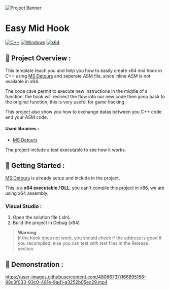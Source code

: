 ![Project Banner](https://user-images.githubusercontent.com/48086737/178064575-e12e1a25-49db-4a93-898d-53f4f0571e37.png)

# Easy Mid Hook

[![C++](https://img.shields.io/badge/language-C%2B%2B-%23f34b7d.svg?style=for-the-badge&logo=appveyor)](https://en.wikipedia.org/wiki/C%2B%2B) [![Windows](https://img.shields.io/badge/platform-Windows-0078d7.svg?style=for-the-badge&logo=appveyor)](https://en.wikipedia.org/wiki/Microsoft_Windows) [![x64](https://img.shields.io/badge/arch-x64-green.svg?style=for-the-badge&logo=appveyor)](https://en.wikipedia.org/wiki/X64)

## :open_book: Project Overview :

This template teach you and help you how to easily create x64 mid hook in C++ using [MS Detours](https://github.com/microsoft/Detours) and seperate ASM file, since inline ASM is not available in x64.

The code cave permit to execute new instructions in the middle of a function, the hook will redirect the flow into our new code then jump back to the original function, this is very useful for game hacking.

This project also show you how to exchange datas between you C++ code and your ASM code.

#### Used librairies :

- [MS Detours](https://github.com/microsoft/Detours)

The project include a test executable to see how it works.

## :rocket: Getting Started :

[MS Detours](https://github.com/microsoft/Detours) is already setup and include in the project.

This is a **x64 executable / DLL**, you can't compile this project in x86, we are using x64 assembly.

### Visual Studio :

1. Open the solution file (.sln).
2. Build the project in Debug (x64)

> **Warning** <br>
> If the hook does not work, you should check if the address is good if you recompiled, else you can test with test files in the Release section.

## 🧪 Demonstration :

https://user-images.githubusercontent.com/48086737/166695158-98c3f033-93c0-481e-9ad1-a3252b05ec29.mp4
